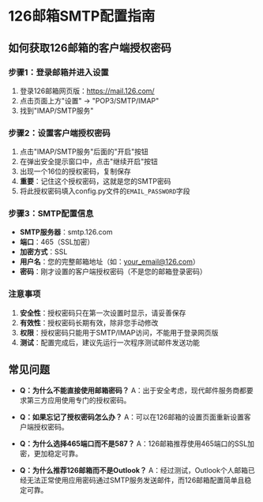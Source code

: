 # 126邮箱SMTP配置指南

## 如何获取126邮箱的客户端授权密码

### 步骤1：登录邮箱并进入设置
1. 登录126邮箱网页版：https://mail.126.com/
2. 点击页面上方"设置" → "POP3/SMTP/IMAP"
3. 找到"IMAP/SMTP服务"

### 步骤2：设置客户端授权密码
1. 点击"IMAP/SMTP服务"后面的"开启"按钮
2. 在弹出安全提示窗口中，点击"继续开启"按钮
3. 出现一个16位的授权密码，复制保存
4. **重要**：记住这个授权密码，这就是您的SMTP密码
5. 将此授权密码填入config.py文件的`EMAIL_PASSWORD`字段

### 步骤3：SMTP配置信息
- **SMTP服务器**：smtp.126.com
- **端口**：465（SSL加密）
- **加密方式**：SSL
- **用户名**：您的完整邮箱地址（如：your_email@126.com）
- **密码**：刚才设置的客户端授权密码（不是您的邮箱登录密码）

### 注意事项
1. **安全性**：授权密码只在第一次设置时显示，请妥善保存
2. **有效性**：授权密码长期有效，除非您手动修改
3. **权限**：授权密码只能用于SMTP/IMAP访问，不能用于登录网页版
4. **测试**：配置完成后，建议先运行一次程序测试邮件发送功能

## 常见问题
- **Q：为什么不能直接使用邮箱密码？**
  A：出于安全考虑，现代邮件服务商都要求第三方应用使用专门的授权密码。

- **Q：如果忘记了授权密码怎么办？**
  A：可以在126邮箱的设置页面重新设置客户端授权密码。

- **Q：为什么选择465端口而不是587？**
  A：126邮箱推荐使用465端口的SSL加密，更加稳定可靠。

- **Q：为什么推荐126邮箱而不是Outlook？**
  A：经过测试，Outlook个人邮箱已经无法正常使用应用密码通过SMTP服务发送邮件，而126邮箱配置简单且稳定可靠。